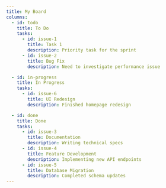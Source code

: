 ```yaml
---
title: My Board
columns:
  - id: todo
    title: To Do
    tasks:
      - id: issue-1
        title: Task 1
        description: Priority task for the sprint
      - id: issue-2
        title: Bug Fix
        description: Need to investigate performance issue

  - id: in-progress
    title: In Progress
    tasks:
      - id: issue-6
        title: UI Redesign
        description: Finished homepage redesign

  - id: done
    title: Done
    tasks:
      - id: issue-3
        title: Documentation
        description: Writing technical specs
      - id: issue-4
        title: Feature Development
        description: Implementing new API endpoints
      - id: issue-5
        title: Database Migration
        description: Completed schema updates
---
```

